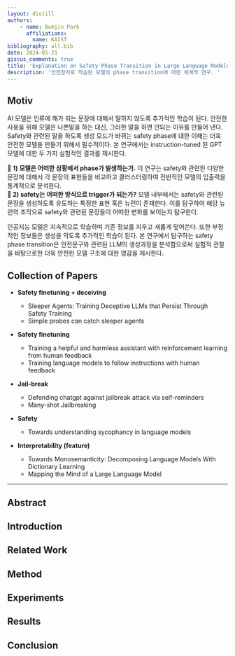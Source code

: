 ```yaml
---
layout: distill
authors: 
    - name: Bumjin Park
      affiliations:
        name: KAIST
bibliography: all.bib
date: 2024-05-21
giscus_comments: true
title: 'Explanation on Safety Phase Transition in Large Language Models'
description: '안전장치로 학습된 모델의 phase transition에 대한 체계적 연구. ' 
---
```



## Motiv 

AI 모델은 인류에 해가 되는 문장에 대해서 말하지 않도록 추가적인 학습이 된다. 
안전한 사용을 위해 모델은 나쁜말을 하는 대신, 그러한 말을 하면 안되는 이유를 만들어 낸다. Safety와 관련된 말을 하도록 생성 모드가 바뀌는 safety phase에 대한 이해는 더욱 안전한 모델을 만들기 위해서 필수적이다. 본 연구에서는 instruction-tuned 된 GPT 모델에 대한 두 가지 실험적인 결과를 제시한다. 

**📌 1) 모델은 어떠한 상황에서 phase가 발생하는가.** 이 연구는 safety와 관련된 다양한 문장에 대해서 각 문장의 표현들을 비교하고 클러스터링하여 전반적인 모델의 입출력을 통계적으로 분석한다.  
**📌 2) safety는 어떠한 방식으로 trigger가 되는가?** 모델 내부에서는 safety와 관련된 문장을 생성하도록 유도하는 특정한 표현 혹은 뉴런이 존재한다. 이를 탐구하여 해당 뉴런의 조작으로 safety와 관련된 문장들이 어떠한 변화를 보이는지 탐구한다. 

인공지능 모델은 지속적으로 학습하며 기존 정보를 지우고 새롭게 덮어쓴다. 또한 부정적인 정보들은 생성을 막도록 추가적인 학습이 된다. 본 연구에서 탐구하는 safety phase transition은 안전문구와 관련된 LLM의 생성과정을 분석함으로써 실험적 관찰을 바탕으로한 더욱 안전한 모델 구조에 대한 영감을 제시한다. 

## Collection of Papers 

* **Safety finetuning + deceiving** 
    * Sleeper Agents: Training Deceptive LLMs that Persist Through Safety Training
    * Simple probes can catch sleeper agents

* **Safety finetuning**
    * Training a helpful and harmless assistant with reinforcement learning from human feedback
    * Training language models to follow instructions with human feedback

* **Jail-break** 
    * Defending chatgpt against jailbreak attack via self-reminders
    * Many-shot Jailbreaking

* **Safety** 
    * Towards understanding sycophancy in language models

* **Interpretability (feature)**
    * Towards Monosemanticity: Decomposing Language Models With Dictionary Learning
    * Mapping the Mind of a Large Language Model


---



## Abstract 




## Introduction 



## Related Work



## Method


## Experiments 


## Results 


## Conclusion



